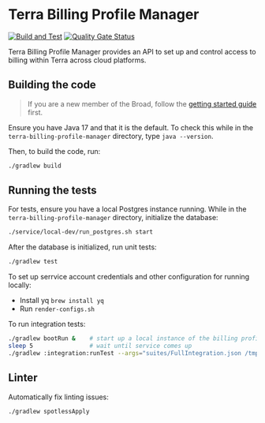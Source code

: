 # Terra Billing Profile Manager

[![Build and Test](https://github.com/DataBiosphere/terra-billing-profile-manager/actions/workflows/build-and-test.yml/badge.svg?branch=main)](https://github.com/DataBiosphere/terra-billing-profile-manager/actions/workflows/build-and-test.yml)
[![Quality Gate Status](https://sonarcloud.io/api/project_badges/measure?project=DataBiosphere_terra-billing-profile-manager&metric=alert_status)](https://sonarcloud.io/summary/new_code?id=DataBiosphere_terra-billing-profile-manager)

Terra Billing Profile Manager provides an API to set up and control access to billing
within Terra across cloud platforms.

## Building the code

> If you are a new member of the Broad, follow the [getting started guide](docs/getting-started.md)
first.

Ensure you have Java 17 and that it is the default. To check this while in the
`terra-billing-profile-manager` directory, type `java --version`.

Then, to build the code, run:

```sh
./gradlew build
```

## Running the tests

For tests, ensure you have a local Postgres instance running. While in the
`terra-billing-profile-manager` directory, initialize the database:

```sh
./service/local-dev/run_postgres.sh start
```

After the database is initialized, run unit tests:
```sh
./gradlew test
```

To set up serrvice account credentials and other configuration for running locally:
* Install yq `brew install yq`
* Run `render-configs.sh`

To run integration tests:
```sh
./gradlew bootRun &    # start up a local instance of the billing profile manager service
sleep 5                # wait until service comes up
./gradlew :integration:runTest --args="suites/FullIntegration.json /tmp/test"
```

## Linter
Automatically fix linting issues:
```
./gradlew spotlessApply
```

